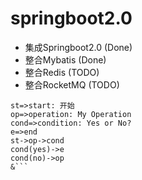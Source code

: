# springboot2.0


- 集成Springboot2.0 (Done) 
- 整合Mybatis (Done)
- 整合Redis (TODO)
- 整合RocketMQ (TODO)

```flow
st=>start: 开始
op=>operation: My Operation
cond=>condition: Yes or No?
e=>end
st->op->cond
cond(yes)->e
cond(no)->op
&```